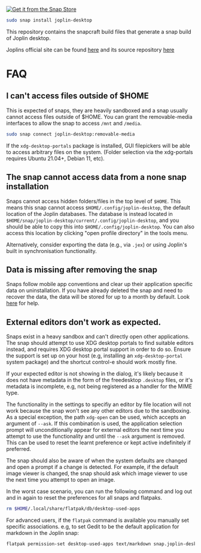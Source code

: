 [![Get it from the Snap Store](https://snapcraft.io/static/images/badges/en/snap-store-black.svg)](https://snapcraft.io/joplin-desktop)

```bash
sudo snap install joplin-desktop
```

This repository contains the snapcraft build files that generate a snap build of Joplin desktop.

Joplins official site can be found [here](https://joplinapp.org/) and its source repository [here](https://github.com/laurent22/joplin)

# FAQ

## I can't access files outside of $HOME
This is expected of snaps, they are heavily sandboxed and a snap usually cannot access files outside of $HOME. 
You can grant the removable-media interfaces to allow the snap to access `/mnt` and `/media`.

```bash
sudo snap connect joplin-desktop:removable-media
```

If the `xdg-desktop-portals` package is installed, GUI filepickers will be able to access arbitrary files on the system.
(Folder selection via the xdg-portals requires Ubuntu 21.04+, Debian 11, etc).

## The snap cannot access data from a none snap installation
Snaps cannot access hidden folders/files in the top level of `$HOME`. 
This means this snap cannot access `$HOME/.config/joplin-desktop`, the default location of the Joplin databases.
The database is instead located in `$HOME/snap/joplin-desktop/current/.config/joplin-desktop`, and you should be able to copy this into `$HOME/.config/joplin-desktop`.
You can also access this location by clicking "open profile directory" in the tools menu.

Alternatively, consider exporting the data (e.g., via `.jex`) or using Joplin's built in synchronisation functionality.

## Data is missing after removing the snap
Snaps follow mobile app conventions and clear up their application specific data on uninstallation.
If you have already deleted the snap and need to recover the data, the data will be stored for up to a month by default.
Look [here](https://snapcraft.io/docs/snapshots) for help.

## External editors don't work as expected.
Snaps exist in a heavy sandbox and can't directly open other applications. 
The snap should attempt to use XDG desktop portals to find suitable editors instead, and requires XDG desktop portal support in order to do so.
Ensure the support is set up on your host  (e.g, installing an `xdg-desktop-portal` system package) and the shortcut control-e should work mostly fine.

If your expected editor is not showing in the dialog, it's likely because it does not have metadata in the form of the freedesktop `.desktop` files, or it's metadata is incomplete, e.g, not being registered as a handler for the MIME type.

The functionality in the settings to specifiy an editor by file location will not work because the snap won't see any other editors due to the sandboxing.
As a special exception, the path `xdg-open` can be used, which accepts an argument of ``--ask``. 
If this combination is used, the application selection prompt will unconditionally appear for external editors the next time you attempt to use the functionality and until the `--ask` argument is removed.
This can be used to reset the learnt preference or kept active indefinitely if preferred.

The snap should also be aware of when the system defaults are changed and open a prompt if a change is detected.
For example, if the default image viewer is changed, the snap should ask which image viewer to use the next time you attempt to open an image.

In the worst case scenario, you can run the following command and log out and in again to reset the preferences for all snaps and flatpaks.

```bash
rm $HOME/.local/share/flatpak/db/desktop-used-apps
```

For advanced users, if the `flatpak` command is available you manually set specific associations.
e.g, to set Gedit to be the default application for markdown in the Joplin snap:

```bash
flatpak permission-set desktop-used-apps text/markdown snap.joplin-desktop org.gnome.gedit 0 3
```
